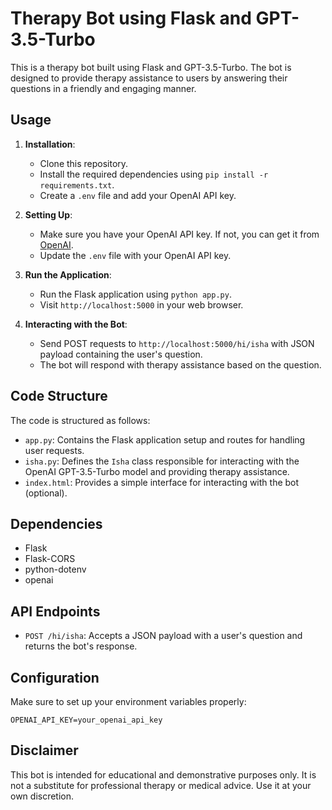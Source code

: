 # Therapy Bot using Flask and GPT-3.5-Turbo

This is a therapy bot built using Flask and GPT-3.5-Turbo. The bot is designed to provide therapy assistance to users by answering their questions in a friendly and engaging manner.

## Usage

1. **Installation**:
   - Clone this repository.
   - Install the required dependencies using `pip install -r requirements.txt`.
   - Create a `.env` file and add your OpenAI API key.

2. **Setting Up**:
   - Make sure you have your OpenAI API key. If not, you can get it from [OpenAI](https://openai.com/).
   - Update the `.env` file with your OpenAI API key.

3. **Run the Application**:
   - Run the Flask application using `python app.py`.
   - Visit `http://localhost:5000` in your web browser.

4. **Interacting with the Bot**:
   - Send POST requests to `http://localhost:5000/hi/isha` with JSON payload containing the user's question.
   - The bot will respond with therapy assistance based on the question.

## Code Structure

The code is structured as follows:

- `app.py`: Contains the Flask application setup and routes for handling user requests.
- `isha.py`: Defines the `Isha` class responsible for interacting with the OpenAI GPT-3.5-Turbo model and providing therapy assistance.
- `index.html`: Provides a simple interface for interacting with the bot (optional).

## Dependencies

- Flask
- Flask-CORS
- python-dotenv
- openai

## API Endpoints

- `POST /hi/isha`: Accepts a JSON payload with a user's question and returns the bot's response.

## Configuration

Make sure to set up your environment variables properly:

```dotenv
OPENAI_API_KEY=your_openai_api_key

```

## Disclaimer

This bot is intended for educational and demonstrative purposes only. It is not a substitute for professional therapy or medical advice. Use it at your own discretion.
